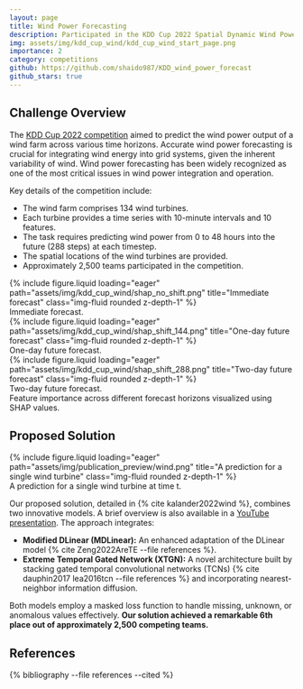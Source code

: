```yaml
---
layout: page
title: Wind Power Forecasting
description: Participated in the KDD Cup 2022 Spatial Dynamic Wind Power Forecasting challenge (6th place)
img: assets/img/kdd_cup_wind/kdd_cup_wind_start_page.png
importance: 2
category: competitions
github: https://github.com/shaido987/KDD_wind_power_forecast
github_stars: true
---
```


## Challenge Overview

The [KDD Cup 2022 competition](https://baidukddcup2022.github.io/) aimed to predict the wind power output of a wind farm across various time horizons. Accurate wind power forecasting is crucial for integrating wind energy into grid systems, given the inherent variability of wind. Wind power forecasting has been widely recognized as one of the most critical issues in wind power integration and operation.

Key details of the competition include:
- The wind farm comprises 134 wind turbines.
- Each turbine provides a time series with 10-minute intervals and 10 features.
- The task requires predicting wind power from 0 to 48 hours into the future (288 steps) at each timestep.
- The spatial locations of the wind turbines are provided.
- Approximately 2,500 teams participated in the competition.

<div class="row">
    <div class="col-sm mt-3 mt-md-0">
        {% include figure.liquid loading="eager" path="assets/img/kdd_cup_wind/shap_no_shift.png" title="Immediate forecast" class="img-fluid rounded z-depth-1" %}
		<div class="caption">
			Immediate forecast.
		</div>
    </div>
    <div class="col-sm mt-3 mt-md-0">
        {% include figure.liquid loading="eager" path="assets/img/kdd_cup_wind/shap_shift_144.png" title="One-day future forecast" class="img-fluid rounded z-depth-1" %}
		<div class="caption">
			One-day future forecast.
		</div>
    </div>
    <div class="col-sm mt-3 mt-md-0">
        {% include figure.liquid loading="eager" path="assets/img/kdd_cup_wind/shap_shift_288.png" title="Two-day future forecast" class="img-fluid rounded z-depth-1" %}
		<div class="caption">
			Two-day future forecast.
		</div>
    </div>
</div>
<div class="caption">
	Feature importance across different forecast horizons visualized using SHAP values.
</div>

## Proposed Solution
<div class="profile float-right">
	{% include figure.liquid loading="eager" path="assets/img/publication_preview/wind.png" title="A prediction for a single wind turbine" class="img-fluid rounded z-depth-1" %}
	<div class="caption">
		A prediction for a single wind turbine at time t.
	</div>
</div>

Our proposed solution, detailed in {% cite kalander2022wind %}, combines two innovative models. A brief overview is also available in a [YouTube presentation](https://www.youtube.com/watch?v=6fPL44g5h-c). The approach integrates:

- **Modified DLinear (MDLinear):** An enhanced adaptation of the DLinear model {% cite Zeng2022AreTE --file references %}.
- **Extreme Temporal Gated Network (XTGN):** A novel architecture built by stacking gated temporal convolutional networks (TCNs) {% cite dauphin2017 lea2016tcn --file references %} and incorporating nearest-neighbor information diffusion.

Both models employ a masked loss function to handle missing, unknown, or anomalous values effectively. **Our solution achieved a remarkable 6th place out of approximately 2,500 competing teams.**

<h2>References</h2>
<div class="publications">
    {% bibliography --file references --cited %}
</div>
